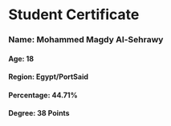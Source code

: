# Student Certificate

<div class="student-id" >

  <h3 >Name: Mohammed Magdy Al-Sehrawy</h3>
  <h4>Age: 18</h4>
  <h4>Region: Egypt/PortSaid</h4>
  <h4>Percentage: 44.71%</h4>
  <h4>Degree: 38 Points</h4>
  
</div>
